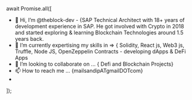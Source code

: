 await Promise.all([
- 👋 Hi, I’m @theblock-dev - {SAP Technical Architect with 18+ years of development experience in SAP. He got involved with Crypto in 2018 and started exploring & learning Blockchain Technologies around 1.5 years back.   
- 🌱 I’m currently expertising my skills in => { Solidity, React js, Web3 js, Truffle, Node JS, OpenZeppelin Contracts - developing dApps & DeFi Apps
- 💞️ I’m looking to collaborate on ... { Defi and Blockchain Projects}
- 📫 How to reach me ... {mailsandipATgmailDOTcom}
- 
]);
<!---
theblock-dev/theblock-dev is a ✨ special ✨ repository because its `README.md` (this file) appears on your GitHub profile.
You can click the Preview link to take a look at your changes.
--->
